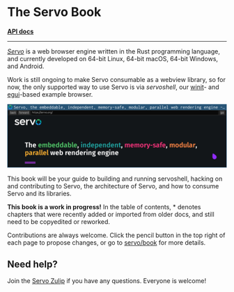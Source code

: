 # The Servo Book

**[API docs](https://doc.servo.org/servo/)**

***

[_Servo_](https://servo.org) is a web browser engine written in the Rust programming language, and currently developed on 64-bit Linux, 64-bit macOS, 64-bit Windows, and Android.

Work is still ongoing to make Servo consumable as a webview library, so for now, the only supported way to use Servo is via _servoshell_, our [winit](https://crates.io/crates/winit)- and [egui](https://crates.io/crates/egui)-based example browser.

![Screenshot of servoshell](images/servoshell.png)

This book will be your guide to building and running servoshell, hacking on and contributing to Servo, the architecture of Servo, and how to consume Servo and its libraries.

**This book is a work in progress!**
In the table of contents, \* denotes chapters that were recently added or imported from older docs, and still need to be copyedited or reworked.

Contributions are always welcome.
Click the pencil button in the top right of each page to propose changes, or go to [servo/book](https://github.com/servo/book) for more details.

## Need help?

Join the [Servo Zulip](https://servo.zulipchat.com) if you have any questions.
Everyone is welcome!
